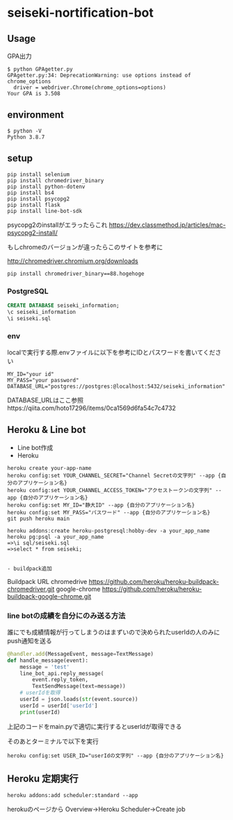 # seiseki-nortification-bot

## Usage

GPA出力

~~~
$ python GPAgetter.py
GPAgetter.py:34: DeprecationWarning: use options instead of chrome_options
  driver = webdriver.Chrome(chrome_options=options)
Your GPA is 3.508
~~~

## environment

~~~
$ python -V
Python 3.8.7
~~~

## setup

~~~
pip install selenium
pip install chromedriver_binary
pip install python-dotenv
pip install bs4
pip install psycopg2
pip install flask
pip install line-bot-sdk
~~~

psycopg2のinstallがエラったらこれ
https://dev.classmethod.jp/articles/mac-psycopg2-install/

もしchromeのバージョンが違ったらこのサイトを参考に

http://chromedriver.chromium.org/downloads

~~~
pip install chromedriver_binary==88.hogehoge
~~~

### PostgreSQL

~~~sql
CREATE DATABASE seiseki_information;
\c seiseki_information
\i seiseki.sql
~~~

### env
localで実行する際.envファイルに以下を参考にIDとパスワードを書いてください

~~~
MY_ID="your id"
MY_PASS="your password"
DATABASE_URL="postgres://postgres:@localhost:5432/seiseki_information"
~~~

DATABASE_URLはここ参照https://qiita.com/hoto17296/items/0ca1569d6fa54c7c4732

## Heroku & Line bot

- Line bot作成
- Heroku

~~~
heroku create your-app-name
heroku config:set YOUR_CHANNEL_SECRET="Channel Secretの文字列" --app {自分のアプリケーション名}
heroku config:set YOUR_CHANNEL_ACCESS_TOKEN="アクセストークンの文字列" --app {自分のアプリケーション名}
heroku config:set MY_ID="静大ID" --app {自分のアプリケーション名}
heroku config:set MY_PASS="パスワード" --app {自分のアプリケーション名}
git push heroku main

heroku addons:create heroku-postgresql:hobby-dev -a your_app_name
heroku pg:psql -a your_app_name
=>\i sql/seiseki.sql
=>select * from seiseki;


~~~

    - buildpack追加

Buildpack 	URL
chromedrive 	https://github.com/heroku/heroku-buildpack-chromedriver.git
google-chrome 	https://github.com/heroku/heroku-buildpack-google-chrome.git


### line botの成績を自分にのみ送る方法

誰にでも成績情報が行ってしまうのはまずいので決められたuserIdの人のみにpush通知を送る

~~~python
@handler.add(MessageEvent, message=TextMessage)
def handle_message(event):
    message = 'test'
    line_bot_api.reply_message(
        event.reply_token,
        TextSendMessage(text=message))
    # userIdを取得
    userId = json.loads(str(event.source))
    userId = userId['userId']
    print(userId)
~~~

上記のコードをmain.pyで適切に実行するとuserIdが取得できる

そのあとターミナルで以下を実行
~~~
heroku config:set USER_ID="userIdの文字列" --app {自分のアプリケーション名}
~~~

## Heroku 定期実行

~~~
heroku addons:add scheduler:standard --app
~~~

herokuのページから
Overview→Heroku Scheduler→Create job
